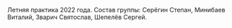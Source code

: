 Летняя практика 2022 года.
Состав группы: Серёгин Степан, Минибаев Виталий, Зварич Святослав, Шепелёв Сергей.

